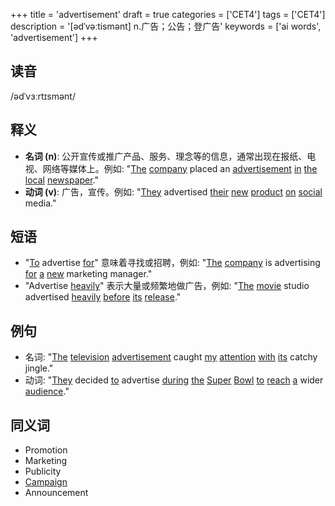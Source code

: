 +++
title = 'advertisement'
draft = true
categories = ['CET4']
tags = ['CET4']
description = '[ədˈvəːtismənt] n.广告；公告；登广告'
keywords = ['ai words', 'advertisement']
+++

## 读音
/ədˈvɜːrtɪsmənt/

## 释义
- **名词 (n)**: 公开宣传或推广产品、服务、理念等的信息，通常出现在报纸、电视、网络等媒体上。例如: "[The](/post/the/) [company](/post/company/) placed an [advertisement](/post/advertisement/) [in](/post/in/) [the](/post/the/) [local](/post/local/) [newspaper](/post/newspaper/)."
- **动词 (v)**: 广告，宣传。例如: "[They](/post/they/) advertised [their](/post/their/) [new](/post/new/) [product](/post/product/) [on](/post/on/) [social](/post/social/) media."

## 短语
- "[To](/post/to/) advertise [for](/post/for/)" 意味着寻找或招聘，例如: "[The](/post/the/) [company](/post/company/) is advertising [for](/post/for/) [a](/post/a/) [new](/post/new/) marketing manager."
- "Advertise [heavily](/post/heavily/)" 表示大量或频繁地做广告，例如: "[The](/post/the/) [movie](/post/movie/) studio advertised [heavily](/post/heavily/) [before](/post/before/) [its](/post/its/) [release](/post/release/)."

## 例句
- 名词: "[The](/post/the/) [television](/post/television/) [advertisement](/post/advertisement/) caught [my](/post/my/) [attention](/post/attention/) [with](/post/with/) [its](/post/its/) catchy jingle."
- 动词: "[They](/post/they/) decided [to](/post/to/) advertise [during](/post/during/) [the](/post/the/) [Super](/post/super/) [Bowl](/post/bowl/) [to](/post/to/) [reach](/post/reach/) [a](/post/a/) wider [audience](/post/audience/)."

## 同义词
- Promotion
- Marketing
- Publicity
- [Campaign](/post/campaign/)
- Announcement
